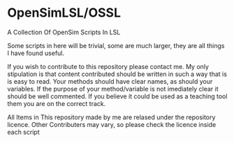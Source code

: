 # OpenSimLSL/OSSL
A Collection Of OpenSim Scripts In LSL

Some scripts in here will be trivial, some are much larger, they are all things I have found useful. 

If you wish to contribute to this repository please contact me. My only stipulation is that content contributed should be written in such a way that is is easy to read. Your methods should have clear names, as should your variables. If the purpose of your method/variable is not imediately clear it should be well commented. If you believe it could be used as a teaching tool them you are on the correct track. 

All Items in This repository made by me are relased under the repository licence. Other Contributers may vary, so please check the licence inside each script
